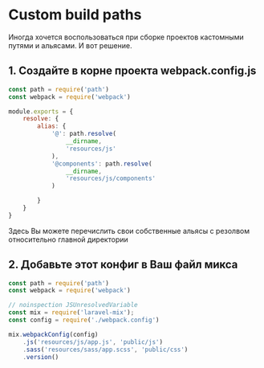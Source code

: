 # Custom build paths
Иногда хочется воспользоваться при сборке проектов кастомными путями и альясами. И вот решение.

## 1. Создайте в корне проекта webpack.config.js
```js
const path = require('path')
const webpack = require('webpack')

module.exports = {
    resolve: {
        alias: {
            '@': path.resolve(
                __dirname,
                'resources/js'
            ),
            '@components': path.resolve(
                __dirname,
                'resources/js/components'
            )

        }
    }
}
```
Здесь Вы можете перечислить свои собственные альясы с резолвом относительно главной директории

## 2. Добавьте этот конфиг в Ваш файл микса
```js
const path = require('path')
const webpack = require('webpack')

// noinspection JSUnresolvedVariable
const mix = require('laravel-mix');
const config = require('./webpack.config')

mix.webpackConfig(config)
    .js('resources/js/app.js', 'public/js')
    .sass('resources/sass/app.scss', 'public/css')
    .version()
```
